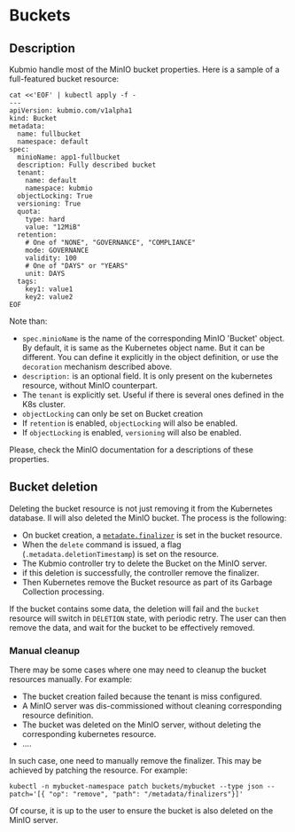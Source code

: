 
# Buckets

## Description

Kubmio handle most of the MinIO bucket properties. Here is a sample of a full-featured bucket resource:

```
cat <<'EOF' | kubectl apply -f -
---
apiVersion: kubmio.com/v1alpha1
kind: Bucket
metadata:
  name: fullbucket
  namespace: default
spec:
  minioName: app1-fullbucket
  description: Fully described bucket
  tenant: 
    name: default
    namespace: kubmio
  objectLocking: True
  versioning: True
  quota:
    type: hard
    value: "12MiB"
  retention:
    # One of "NONE", "GOVERNANCE", "COMPLIANCE"
    mode: GOVERNANCE
    validity: 100
    # One of "DAYS" or "YEARS"
    unit: DAYS
  tags:
    key1: value1
    key2: value2
EOF
```

Note than:

- `spec.minioName` is the name of the corresponding MinIO 'Bucket' object. By default, it is same as the Kubernetes
  object name. But it can be different. You can define it explicitly in the object definition, or use the `decoration`
  mechanism described above.
- `description:` is an optional field. It is only present on the kubernetes resource, without MinIO counterpart.
- The `tenant` is explicitly set. Useful if there is several ones defined in the K8s cluster.
- `objectLocking` can only be set on Bucket creation
- If `retention` is enabled, `objectLocking` will also be enabled.
- If `objectLocking` is enabled, `versioning` will also be enabled.

Please, check the MinIO documentation for a descriptions of these properties.

## Bucket deletion

Deleting the bucket resource is not just removing it from the Kubernetes database. Il will also deleted the MinIO bucket.
The process is the following:

- On bucket creation, a [`metadate.finalizer`](https://kubernetes.io/docs/concepts/overview/working-with-objects/finalizers/) is set in the bucket resource.
- When the `delete` command is issued, a flag (`.metadata.deletionTimestamp`) is set on the resource.
- The Kubmio controller try to delete the Bucket on the MinIO server.
- if this deletion is successfully, the controller remove the finalizer.
- Then Kubernetes remove the Bucket resource as part of its Garbage Collection processing.

If the bucket contains some data, the deletion will fail and the `bucket` resource will switch in `DELETION` state, with periodic retry.
The user can then remove the data, and wait for the bucket to be effectively removed.

### Manual cleanup

There may be some cases where one may need to cleanup the bucket resources manually. For example:

- The bucket creation failed because the tenant is miss configured.
- A MinIO server was dis-commissioned without cleaning corresponding resource definition.
- The bucket was deleted on the MinIO server, without deleting the corresponding kubernetes resource.
- ....

In such case, one need to manually remove the finalizer. This may be achieved by patching the resource. For example:

```
kubectl -n mybucket-namespace patch buckets/mybucket --type json --patch='[{ "op": "remove", "path": "/metadata/finalizers"}]'
```

Of course, it is up to the user to ensure the bucket is also deleted on the MinIO server.
